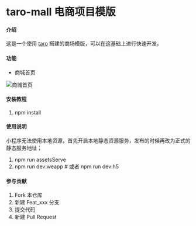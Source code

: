 # taro-mall 电商项目模版

#### 介绍

这是一个使用 [taro](https://taro.aotu.io/) 搭建的商场模版，可以在这基础上进行快速开发。

#### 功能

- 商城首页

![商城首页](https://images.gitee.com/uploads/images/2019/1205/110509_1ae93101_961785.jpeg "home.jpg")

#### 安装教程

1.  npm install

#### 使用说明

小程序无法使用本地资源，首先开启本地静态资源服务，发布的时候再改为正式的静态服务地址；

1.  npm run assetsServe
2.  npm run dev:weapp # 或者 npm run dev:h5

#### 参与贡献

1.  Fork 本仓库
2.  新建 Feat_xxx 分支
3.  提交代码
4.  新建 Pull Request
